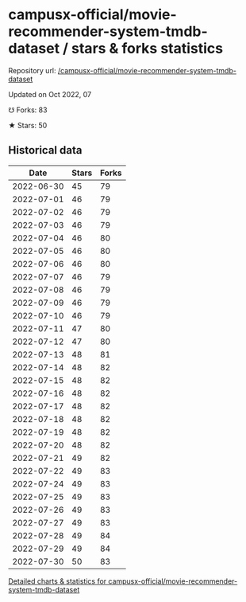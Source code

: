 # campusx-official/movie-recommender-system-tmdb-dataset / stars & forks statistics

Repository url: [/campusx-official/movie-recommender-system-tmdb-dataset](https://github.com/campusx-official/movie-recommender-system-tmdb-dataset)

Updated on Oct 2022, 07

☋ Forks: 83

★ Stars: 50

## Historical data
| Date | Stars | Forks |
|------|-------|-------|
| 2022-06-30 | 45 | 79 | 
| 2022-07-01 | 46 | 79 | 
| 2022-07-02 | 46 | 79 | 
| 2022-07-03 | 46 | 79 | 
| 2022-07-04 | 46 | 80 | 
| 2022-07-05 | 46 | 80 | 
| 2022-07-06 | 46 | 80 | 
| 2022-07-07 | 46 | 79 | 
| 2022-07-08 | 46 | 79 | 
| 2022-07-09 | 46 | 79 | 
| 2022-07-10 | 46 | 79 | 
| 2022-07-11 | 47 | 80 | 
| 2022-07-12 | 47 | 80 | 
| 2022-07-13 | 48 | 81 | 
| 2022-07-14 | 48 | 82 | 
| 2022-07-15 | 48 | 82 | 
| 2022-07-16 | 48 | 82 | 
| 2022-07-17 | 48 | 82 | 
| 2022-07-18 | 48 | 82 | 
| 2022-07-19 | 48 | 82 | 
| 2022-07-20 | 48 | 82 | 
| 2022-07-21 | 49 | 82 | 
| 2022-07-22 | 49 | 83 | 
| 2022-07-24 | 49 | 83 | 
| 2022-07-25 | 49 | 83 | 
| 2022-07-26 | 49 | 83 | 
| 2022-07-27 | 49 | 83 | 
| 2022-07-28 | 49 | 84 | 
| 2022-07-29 | 49 | 84 | 
| 2022-07-30 | 50 | 83 | 


[Detailed charts & statistics for campusx-official/movie-recommender-system-tmdb-dataset](https://reviewgithub.com/rep/campusx-official/movie-recommender-system-tmdb-dataset)
